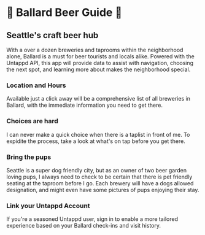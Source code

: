 # 🍺 Ballard Beer Guide 🍺

## Seattle's craft beer hub

With a over a dozen breweries and taprooms within the neighborhood alone, Ballard is a must for beer tourists and locals alike. Powered with the Untappd API, this app will provide data to assist with navigation, choosing the next spot, and learning more about makes the neighborhood special.

### Location and Hours

Available just a click away will be a comprehensive list of all breweries in Ballard, with the immediate information you need to get there.

### Choices are hard

I can never make a quick choice when there is a taplist in front of me. To expidite the process, take a look at what's on tap before you get there.

### Bring the pups

Seattle is a super dog friendly city, but as an owner of two beer garden loving pups, I always need to check to be certain that there is pet friendly seating at the taproom before I go. Each brewery will have a dogs allowed designation, and might even have some pictures of pups enjoying their stay.

### Link your Untappd Account

If you're a seasoned Untappd user, sign in to enable a more tailored experience based on your Ballard check-ins and visit history.
